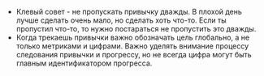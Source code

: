 - Клевый совет - не пропускать привычку дважды. В плохой день лучше сделать очень мало, но сделать хоть что-то. Если ты пропустил что-то, то нужно постараться не пропустить это дважды.
- Когда трекаешь привычки важно обозначать цель глобально, а не только метриками и цифрами. Важно уделять внимание процессу следования привычки и прогрессу, но не всегда цифра могут быть главным идентификатором прогресса.